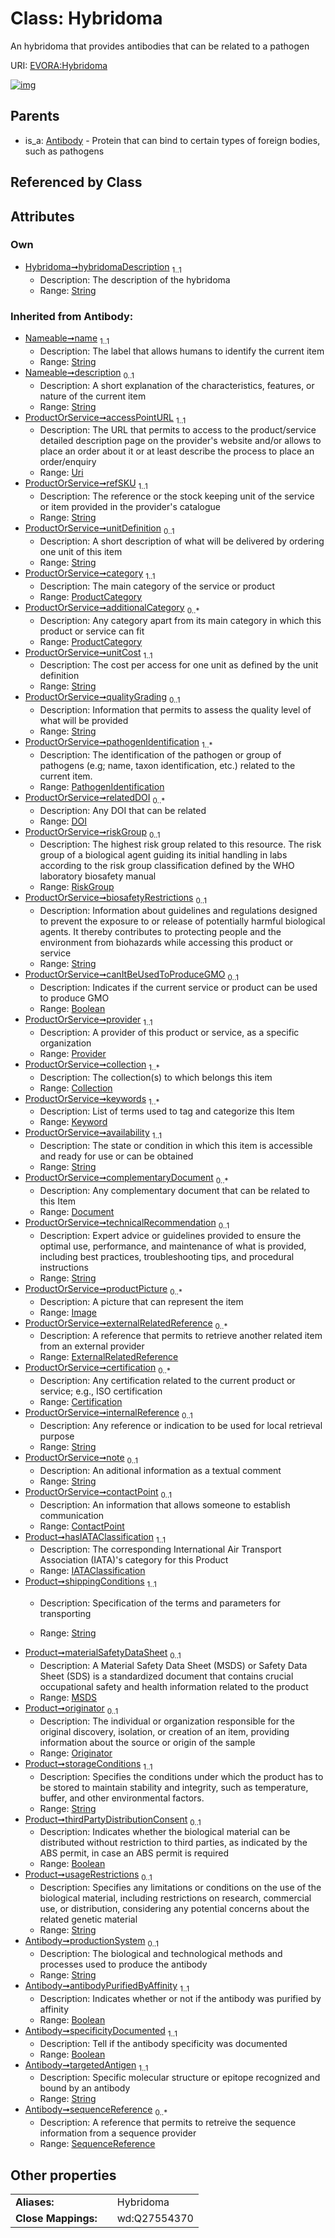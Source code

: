 
# Class: Hybridoma

An hybridoma that provides antibodies that can be related to a pathogen

URI: [EVORA:Hybridoma](https://evora-project.eu/Hybridoma)


[![img](https://yuml.me/diagram/nofunky;dir:TB/class/[SequenceReference],[RiskGroup],[Provider],[ProductCategory],[PathogenIdentification],[Originator],[MSDS],[Keyword],[Image],[IATAClassification],[Antibody]^-[Hybridoma&#124;hybridomaDescription:string;productionSystem(i):string%20%3F;antibodyPurifiedByAffinity(i):boolean;specificityDocumented(i):boolean;targetedAntigen(i):string;shippingConditions(i):string;storageConditions(i):string;thirdPartyDistributionConsent(i):boolean%20%3F;usageRestrictions(i):string%20%3F;accessPointURL(i):uri;refSKU(i):string;unitDefinition(i):string%20%3F;unitCost(i):string;qualityGrading(i):string%20%3F;biosafetyRestrictions(i):string%20%3F;canItBeUsedToProduceGMO(i):boolean%20%3F;availability(i):string;technicalRecommendation(i):string%20%3F;internalReference(i):string%20%3F;note(i):string%20%3F;name(i):string;description(i):string%20%3F],[ExternalRelatedReference],[Document],[DOI],[ContactPoint],[Collection],[Certification],[Antibody])](https://yuml.me/diagram/nofunky;dir:TB/class/[SequenceReference],[RiskGroup],[Provider],[ProductCategory],[PathogenIdentification],[Originator],[MSDS],[Keyword],[Image],[IATAClassification],[Antibody]^-[Hybridoma&#124;hybridomaDescription:string;productionSystem(i):string%20%3F;antibodyPurifiedByAffinity(i):boolean;specificityDocumented(i):boolean;targetedAntigen(i):string;shippingConditions(i):string;storageConditions(i):string;thirdPartyDistributionConsent(i):boolean%20%3F;usageRestrictions(i):string%20%3F;accessPointURL(i):uri;refSKU(i):string;unitDefinition(i):string%20%3F;unitCost(i):string;qualityGrading(i):string%20%3F;biosafetyRestrictions(i):string%20%3F;canItBeUsedToProduceGMO(i):boolean%20%3F;availability(i):string;technicalRecommendation(i):string%20%3F;internalReference(i):string%20%3F;note(i):string%20%3F;name(i):string;description(i):string%20%3F],[ExternalRelatedReference],[Document],[DOI],[ContactPoint],[Collection],[Certification],[Antibody])

## Parents

 *  is_a: [Antibody](Antibody.md) - Protein that can bind to certain types of foreign bodies, such as pathogens

## Referenced by Class


## Attributes


### Own

 * [Hybridoma➞hybridomaDescription](Hybridoma_hybridomaDescription.md)  <sub>1..1</sub>
     * Description: The description of the hybridoma
     * Range: [String](types/String.md)

### Inherited from Antibody:

 * [Nameable➞name](Nameable_name.md)  <sub>1..1</sub>
     * Description: The label that allows humans to identify the current item
     * Range: [String](types/String.md)
 * [Nameable➞description](Nameable_description.md)  <sub>0..1</sub>
     * Description: A short explanation of the characteristics, features, or nature of the current item
     * Range: [String](types/String.md)
 * [ProductOrService➞accessPointURL](ProductOrService_accessPointURL.md)  <sub>1..1</sub>
     * Description: The URL that permits to access to the product/service detailed description page on the provider's website and/or allows to place an order about it or at least describe the process to place an order/enquiry
     * Range: [Uri](types/Uri.md)
 * [ProductOrService➞refSKU](ProductOrService_refSKU.md)  <sub>1..1</sub>
     * Description: The reference or the stock keeping unit of the service or item provided in the provider's catalogue
     * Range: [String](types/String.md)
 * [ProductOrService➞unitDefinition](ProductOrService_unitDefinition.md)  <sub>0..1</sub>
     * Description: A short description of what will be delivered by ordering one unit of this item
     * Range: [String](types/String.md)
 * [ProductOrService➞category](ProductOrService_category.md)  <sub>1..1</sub>
     * Description: The main category of the service or product
     * Range: [ProductCategory](ProductCategory.md)
 * [ProductOrService➞additionalCategory](ProductOrService_additionalCategory.md)  <sub>0..\*</sub>
     * Description: Any category apart from its main category in which this product or service can fit
     * Range: [ProductCategory](ProductCategory.md)
 * [ProductOrService➞unitCost](ProductOrService_unitCost.md)  <sub>1..1</sub>
     * Description: The cost per access for one unit as defined by the unit definition
     * Range: [String](types/String.md)
 * [ProductOrService➞qualityGrading](ProductOrService_qualityGrading.md)  <sub>0..1</sub>
     * Description: Information that permits to assess the quality level of what will be provided
     * Range: [String](types/String.md)
 * [ProductOrService➞pathogenIdentification](ProductOrService_pathogenIdentification.md)  <sub>1..\*</sub>
     * Description: The identification of the pathogen or group of pathogens (e.g; name, taxon identification, etc.) related to the current item.
     * Range: [PathogenIdentification](PathogenIdentification.md)
 * [ProductOrService➞relatedDOI](ProductOrService_relatedDOI.md)  <sub>0..\*</sub>
     * Description: Any DOI that can be related
     * Range: [DOI](DOI.md)
 * [ProductOrService➞riskGroup](ProductOrService_riskGroup.md)  <sub>0..1</sub>
     * Description: The highest risk group related to this resource. The risk group of a biological agent guiding its initial handling in labs according to the risk group classification defined by the WHO laboratory biosafety manual
     * Range: [RiskGroup](RiskGroup.md)
 * [ProductOrService➞biosafetyRestrictions](ProductOrService_biosafetyRestrictions.md)  <sub>0..1</sub>
     * Description: Information about guidelines and regulations designed to prevent the exposure to or release of potentially harmful biological agents. It thereby contributes to protecting people and the environment from biohazards while accessing this product or service
     * Range: [String](types/String.md)
 * [ProductOrService➞canItBeUsedToProduceGMO](ProductOrService_canItBeUsedToProduceGMO.md)  <sub>0..1</sub>
     * Description: Indicates if the current service or product can be used to produce GMO
     * Range: [Boolean](types/Boolean.md)
 * [ProductOrService➞provider](ProductOrService_provider.md)  <sub>1..1</sub>
     * Description: A provider of this product or service, as a specific organization
     * Range: [Provider](Provider.md)
 * [ProductOrService➞collection](ProductOrService_collection.md)  <sub>1..\*</sub>
     * Description: The collection(s) to which belongs this item
     * Range: [Collection](Collection.md)
 * [ProductOrService➞keywords](ProductOrService_keywords.md)  <sub>1..\*</sub>
     * Description: List of terms used to tag and categorize this Item
     * Range: [Keyword](Keyword.md)
 * [ProductOrService➞availability](ProductOrService_availability.md)  <sub>1..1</sub>
     * Description: The state or condition in which this item is accessible and ready for use or can be obtained
     * Range: [String](types/String.md)
 * [ProductOrService➞complementaryDocument](ProductOrService_complementaryDocument.md)  <sub>0..\*</sub>
     * Description: Any complementary document that can be related to this Item
     * Range: [Document](Document.md)
 * [ProductOrService➞technicalRecommendation](ProductOrService_technicalRecommendation.md)  <sub>0..1</sub>
     * Description: Expert advice or guidelines provided to ensure the optimal use, performance, and maintenance of what is provided, including best practices, troubleshooting tips, and procedural instructions
     * Range: [String](types/String.md)
 * [ProductOrService➞productPicture](ProductOrService_productPicture.md)  <sub>0..\*</sub>
     * Description: A picture that can represent the item
     * Range: [Image](Image.md)
 * [ProductOrService➞externalRelatedReference](ProductOrService_externalRelatedReference.md)  <sub>0..\*</sub>
     * Description: A reference that permits to retrieve another related item from an external provider
     * Range: [ExternalRelatedReference](ExternalRelatedReference.md)
 * [ProductOrService➞certification](ProductOrService_certification.md)  <sub>0..\*</sub>
     * Description: Any certification related to the current product or service; e.g., ISO certification
     * Range: [Certification](Certification.md)
 * [ProductOrService➞internalReference](ProductOrService_internalReference.md)  <sub>0..1</sub>
     * Description: Any reference or indication to be used for local retrieval purpose
     * Range: [String](types/String.md)
 * [ProductOrService➞note](ProductOrService_note.md)  <sub>0..1</sub>
     * Description: An aditional information as a textual comment
     * Range: [String](types/String.md)
 * [ProductOrService➞contactPoint](ProductOrService_contactPoint.md)  <sub>0..1</sub>
     * Description: An information that allows someone to establish communication
     * Range: [ContactPoint](ContactPoint.md)
 * [Product➞hasIATAClassification](Product_hasIATAClassification.md)  <sub>1..1</sub>
     * Description: The corresponding International Air Transport Association (IATA)'s category for this Product
     * Range: [IATAClassification](IATAClassification.md)
 * [Product➞shippingConditions](Product_shippingConditions.md)  <sub>1..1</sub>
     * Description: Specification of the terms and parameters for transporting

     * Range: [String](types/String.md)
 * [Product➞materialSafetyDataSheet](Product_materialSafetyDataSheet.md)  <sub>0..1</sub>
     * Description: A Material Safety Data Sheet (MSDS) or Safety Data Sheet (SDS) is a standardized document that contains crucial occupational safety and health information related to the product
     * Range: [MSDS](MSDS.md)
 * [Product➞originator](Product_originator.md)  <sub>0..1</sub>
     * Description: The individual or organization responsible for the original discovery, isolation, or creation of an item, providing information about the source or origin of the sample
     * Range: [Originator](Originator.md)
 * [Product➞storageConditions](Product_storageConditions.md)  <sub>1..1</sub>
     * Description: Specifies the conditions under which the product has to be stored to maintain stability and integrity, such as temperature, buffer, and other environmental factors.
     * Range: [String](types/String.md)
 * [Product➞thirdPartyDistributionConsent](Product_thirdPartyDistributionConsent.md)  <sub>0..1</sub>
     * Description: Indicates whether the biological material can be distributed without restriction to third parties, as indicated by the ABS permit, in case an ABS permit is required
     * Range: [Boolean](types/Boolean.md)
 * [Product➞usageRestrictions](Product_usageRestrictions.md)  <sub>0..1</sub>
     * Description: Specifies any limitations or conditions on the use of the biological material, including restrictions on research, commercial use, or distribution, considering any potential concerns about the related genetic material
     * Range: [String](types/String.md)
 * [Antibody➞productionSystem](Antibody_productionSystem.md)  <sub>0..1</sub>
     * Description: The biological and technological methods and processes used to produce the antibody
     * Range: [String](types/String.md)
 * [Antibody➞antibodyPurifiedByAffinity](Antibody_antibodyPurifiedByAffinity.md)  <sub>1..1</sub>
     * Description: Indicates whether or not if the antibody was purified by affinity
     * Range: [Boolean](types/Boolean.md)
 * [Antibody➞specificityDocumented](Antibody_specificityDocumented.md)  <sub>1..1</sub>
     * Description: Tell if the antibody specificity was documented
     * Range: [Boolean](types/Boolean.md)
 * [Antibody➞targetedAntigen](Antibody_targetedAntigen.md)  <sub>1..1</sub>
     * Description: Specific molecular structure or epitope recognized and bound by an antibody
     * Range: [String](types/String.md)
 * [Antibody➞sequenceReference](Antibody_sequenceReference.md)  <sub>0..\*</sub>
     * Description: A reference that permits to retreive the sequence information from a sequence provider
     * Range: [SequenceReference](SequenceReference.md)

## Other properties

|  |  |  |
| --- | --- | --- |
| **Aliases:** | | Hybridoma |
| **Close Mappings:** | | wd:Q27554370 |